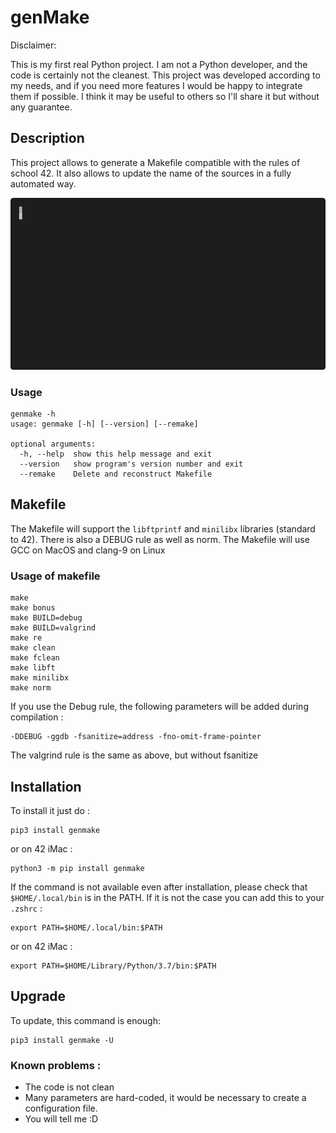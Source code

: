 # genMake

Disclaimer:

This is my first real Python project. I am not a Python developer, and the code is certainly not the cleanest. This project was developed according to my needs, and if you need more features I would be happy to integrate them if possible. I think it may be useful to others so I'll share it but without any guarantee.

## Description

This project allows to generate a Makefile compatible with the rules of school 42. It also allows to update the name of the sources in a fully automated way.

![genmake](assets/genmake.gif)


### Usage
```
genmake -h
usage: genmake [-h] [--version] [--remake]

optional arguments:
  -h, --help  show this help message and exit
  --version   show program's version number and exit
  --remake    Delete and reconstruct Makefile
```

## Makefile
The Makefile will support the `libftprintf` and `minilibx` libraries (standard to 42). There is also a DEBUG rule as well as norm.
The Makefile will use GCC on MacOS and clang-9 on Linux

### Usage of makefile
```
make
make bonus
make BUILD=debug
make BUILD=valgrind
make re
make clean
make fclean
make libft
make minilibx
make norm
```

If you use the Debug rule, the following parameters will be added during compilation :
```
-DDEBUG -ggdb -fsanitize=address -fno-omit-frame-pointer
```
The valgrind rule is the same as above, but without fsanitize

## Installation
To install it just do :
```
pip3 install genmake
```
or on 42 iMac :
```
python3 -m pip install genmake
```

If the command is not available even after installation, please check that `$HOME/.local/bin` is in the PATH. If it is not the case you can add this to your `.zshrc` :
```
export PATH=$HOME/.local/bin:$PATH
```
or on 42 iMac :
```
export PATH=$HOME/Library/Python/3.7/bin:$PATH
```

## Upgrade
To update, this command is enough:
```
pip3 install genmake -U
```

### Known problems :
- The code is not clean
- Many parameters are hard-coded, it would be necessary to create a configuration file.
- You will tell me :D
